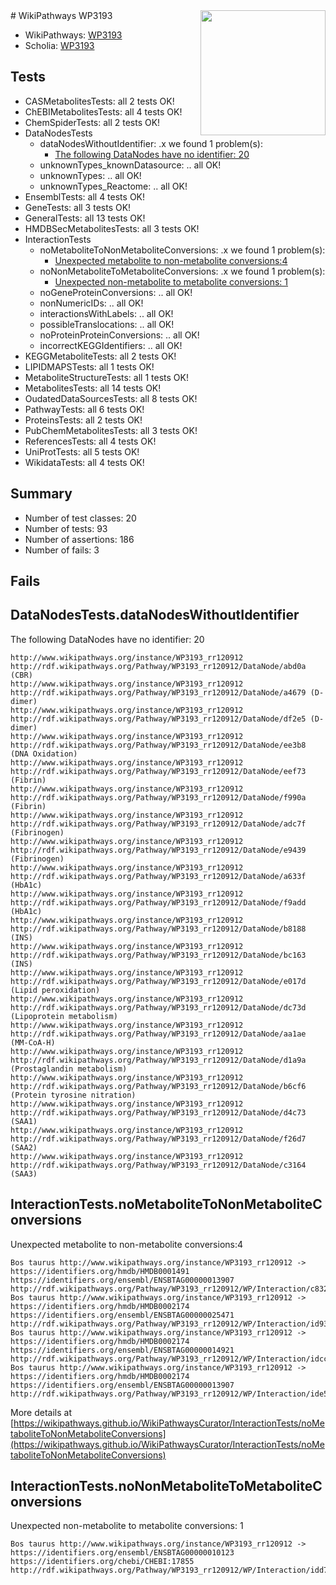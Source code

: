 <img style="float: right; width: 200px" src="https://upload.wikimedia.org/wikipedia/commons/thumb/8/83/Wplogo_with_text_500.png/640px-Wplogo_with_text_500.png" />
# WikiPathways WP3193

* WikiPathways: [WP3193](https://wikipathways.org/pathways/WP3193)
* Scholia: [WP3193](https://scholia.toolforge.org/wikipathways/WP3193)
## Tests
* CASMetabolitesTests: all 2 tests OK!
* ChEBIMetabolitesTests: all 4 tests OK!
* ChemSpiderTests: all 2 tests OK!
* DataNodesTests
    * dataNodesWithoutIdentifier: .x we found 1 problem(s):
        * [The following DataNodes have no identifier: 20](#8792c4af)
    * unknownTypes_knownDatasource: .. all OK!
    * unknownTypes: .. all OK!
    * unknownTypes_Reactome: .. all OK!
* EnsemblTests: all 4 tests OK!
* GeneTests: all 3 tests OK!
* GeneralTests: all 13 tests OK!
* HMDBSecMetabolitesTests: all 3 tests OK!
* InteractionTests
    * noMetaboliteToNonMetaboliteConversions: .x we found 1 problem(s):
        * [Unexpected metabolite to non-metabolite conversions:4](#a27bf370)
    * noNonMetaboliteToMetaboliteConversions: .x we found 1 problem(s):
        * [Unexpected non-metabolite to metabolite conversions: 1](#4b4cfabf)
    * noGeneProteinConversions: .. all OK!
    * nonNumericIDs: .. all OK!
    * interactionsWithLabels: .. all OK!
    * possibleTranslocations: .. all OK!
    * noProteinProteinConversions: .. all OK!
    * incorrectKEGGIdentifiers: .. all OK!
* KEGGMetaboliteTests: all 2 tests OK!
* LIPIDMAPSTests: all 1 tests OK!
* MetaboliteStructureTests: all 1 tests OK!
* MetabolitesTests: all 14 tests OK!
* OudatedDataSourcesTests: all 8 tests OK!
* PathwayTests: all 6 tests OK!
* ProteinsTests: all 2 tests OK!
* PubChemMetabolitesTests: all 3 tests OK!
* ReferencesTests: all 4 tests OK!
* UniProtTests: all 5 tests OK!
* WikidataTests: all 4 tests OK!


## Summary

* Number of test classes: 20
* Number of tests: 93
* Number of assertions: 186
* Number of fails: 3

## Fails

<a name="8792c4af" />

## DataNodesTests.dataNodesWithoutIdentifier

The following DataNodes have no identifier: 20
```
http://www.wikipathways.org/instance/WP3193_rr120912 http://rdf.wikipathways.org/Pathway/WP3193_rr120912/DataNode/abd0a (CBR)
http://www.wikipathways.org/instance/WP3193_rr120912 http://rdf.wikipathways.org/Pathway/WP3193_rr120912/DataNode/a4679 (D-dimer)
http://www.wikipathways.org/instance/WP3193_rr120912 http://rdf.wikipathways.org/Pathway/WP3193_rr120912/DataNode/df2e5 (D-dimer)
http://www.wikipathways.org/instance/WP3193_rr120912 http://rdf.wikipathways.org/Pathway/WP3193_rr120912/DataNode/ee3b8 (DNA Oxidation)
http://www.wikipathways.org/instance/WP3193_rr120912 http://rdf.wikipathways.org/Pathway/WP3193_rr120912/DataNode/eef73 (Fibrin)
http://www.wikipathways.org/instance/WP3193_rr120912 http://rdf.wikipathways.org/Pathway/WP3193_rr120912/DataNode/f990a (Fibrin)
http://www.wikipathways.org/instance/WP3193_rr120912 http://rdf.wikipathways.org/Pathway/WP3193_rr120912/DataNode/adc7f (Fibrinogen)
http://www.wikipathways.org/instance/WP3193_rr120912 http://rdf.wikipathways.org/Pathway/WP3193_rr120912/DataNode/e9439 (Fibrinogen)
http://www.wikipathways.org/instance/WP3193_rr120912 http://rdf.wikipathways.org/Pathway/WP3193_rr120912/DataNode/a633f (HbA1c)
http://www.wikipathways.org/instance/WP3193_rr120912 http://rdf.wikipathways.org/Pathway/WP3193_rr120912/DataNode/f9add (HbA1c)
http://www.wikipathways.org/instance/WP3193_rr120912 http://rdf.wikipathways.org/Pathway/WP3193_rr120912/DataNode/b8188 (INS)
http://www.wikipathways.org/instance/WP3193_rr120912 http://rdf.wikipathways.org/Pathway/WP3193_rr120912/DataNode/bc163 (INS)
http://www.wikipathways.org/instance/WP3193_rr120912 http://rdf.wikipathways.org/Pathway/WP3193_rr120912/DataNode/e017d (Lipid peroxidation)
http://www.wikipathways.org/instance/WP3193_rr120912 http://rdf.wikipathways.org/Pathway/WP3193_rr120912/DataNode/dc73d (Lipoprotein metabolism)
http://www.wikipathways.org/instance/WP3193_rr120912 http://rdf.wikipathways.org/Pathway/WP3193_rr120912/DataNode/aa1ae (MM-CoA-H)
http://www.wikipathways.org/instance/WP3193_rr120912 http://rdf.wikipathways.org/Pathway/WP3193_rr120912/DataNode/d1a9a (Prostaglandin metabolism)
http://www.wikipathways.org/instance/WP3193_rr120912 http://rdf.wikipathways.org/Pathway/WP3193_rr120912/DataNode/b6cf6 (Protein tyrosine nitration)
http://www.wikipathways.org/instance/WP3193_rr120912 http://rdf.wikipathways.org/Pathway/WP3193_rr120912/DataNode/d4c73 (SAA1)
http://www.wikipathways.org/instance/WP3193_rr120912 http://rdf.wikipathways.org/Pathway/WP3193_rr120912/DataNode/f26d7 (SAA2)
http://www.wikipathways.org/instance/WP3193_rr120912 http://rdf.wikipathways.org/Pathway/WP3193_rr120912/DataNode/c3164 (SAA3)
```

<a name="a27bf370" />

## InteractionTests.noMetaboliteToNonMetaboliteConversions

Unexpected metabolite to non-metabolite conversions:4
```
Bos taurus http://www.wikipathways.org/instance/WP3193_rr120912 -> https://identifiers.org/hmdb/HMDB0001491 https://identifiers.org/ensembl/ENSBTAG00000013907 http://rdf.wikipathways.org/Pathway/WP3193_rr120912/WP/Interaction/c8326
Bos taurus http://www.wikipathways.org/instance/WP3193_rr120912 -> https://identifiers.org/hmdb/HMDB0002174 https://identifiers.org/ensembl/ENSBTAG00000025471 http://rdf.wikipathways.org/Pathway/WP3193_rr120912/WP/Interaction/id933b9fdc
Bos taurus http://www.wikipathways.org/instance/WP3193_rr120912 -> https://identifiers.org/hmdb/HMDB0002174 https://identifiers.org/ensembl/ENSBTAG00000014921 http://rdf.wikipathways.org/Pathway/WP3193_rr120912/WP/Interaction/idccfc7228
Bos taurus http://www.wikipathways.org/instance/WP3193_rr120912 -> https://identifiers.org/hmdb/HMDB0002174 https://identifiers.org/ensembl/ENSBTAG00000013907 http://rdf.wikipathways.org/Pathway/WP3193_rr120912/WP/Interaction/ide54eefdb
```

More details at [https://wikipathways.github.io/WikiPathwaysCurator/InteractionTests/noMetaboliteToNonMetaboliteConversions](https://wikipathways.github.io/WikiPathwaysCurator/InteractionTests/noMetaboliteToNonMetaboliteConversions)

<a name="4b4cfabf" />

## InteractionTests.noNonMetaboliteToMetaboliteConversions

Unexpected non-metabolite to metabolite conversions: 1
```
Bos taurus http://www.wikipathways.org/instance/WP3193_rr120912 -> https://identifiers.org/ensembl/ENSBTAG00000010123 https://identifiers.org/chebi/CHEBI:17855 http://rdf.wikipathways.org/Pathway/WP3193_rr120912/WP/Interaction/idd7fac72d
```

